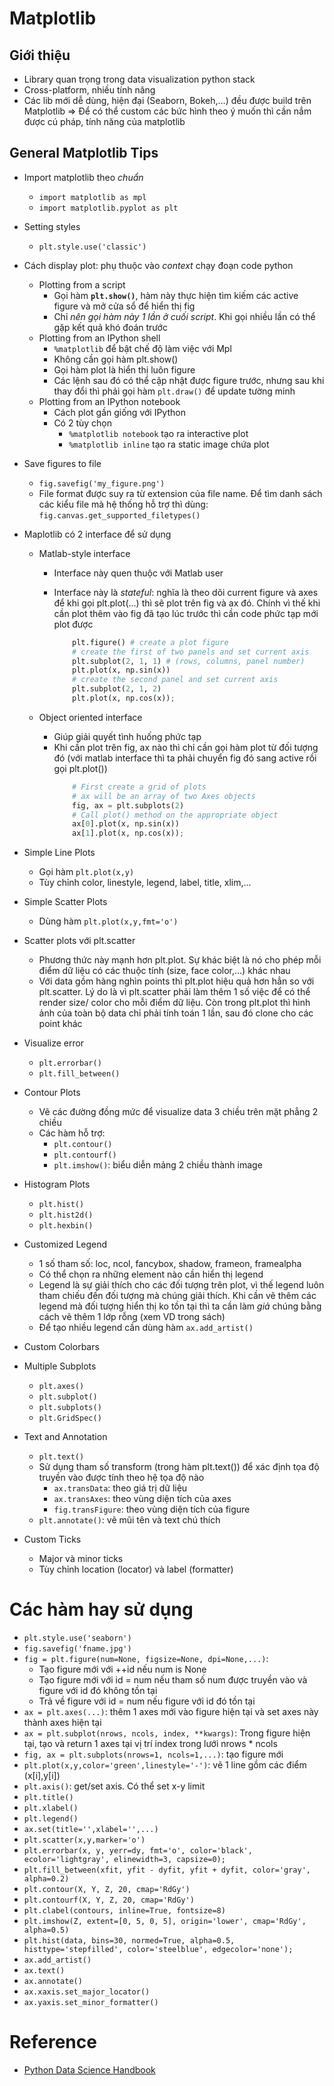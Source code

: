 Matplotlib
=======================

## Giới thiệu
* Library quan trọng trong data visualization python stack
* Cross-platform, nhiều tính năng
* Các lib mới dễ dùng, hiện đại (Seaborn, Bokeh,...) đều được build trên Matplotlib => Để có thể custom các bức hình theo ý muốn thì cần nắm được cú pháp, tính năng của matplotlib

## General Matplotlib Tips
* Import matplotlib theo *chuẩn*
	* ``import matplotlib as mpl``
	* ``import matplotlib.pyplot as plt``
* Setting styles
	* ``plt.style.use('classic')``
* Cách display plot: phụ thuộc vào *context* chạy đoạn code python
	* Plotting from a script
		* Gọi hàm **``plt.show()``**, hàm này thực hiện tìm kiếm các active figure và mở cửa sổ để hiển thị fig
 		* Chỉ *nên gọi hàm này 1 lần ở cuối script*. Khi gọi nhiều lần có thể gặp kết quả khó đoán trước
   	* Plotting from an IPython shell
    	* ``%matplotlib`` để bật chế độ làm việc với Mpl
    	* Không cần gọi hàm plt.show()
    	* Gọi hàm plot là hiển thị luôn figure
    	* Các lệnh sau đó có thể cập nhật được figure trước, nhưng sau khi thay đổi thì phải gọi hàm ``plt.draw()`` để update tường minh 
	* Plotting from an IPython notebook
    	* Cách plot gần giống với IPython
    	* Có 2 tùy chọn
	    	* ``%matplotlib notebook`` tạo ra interactive plot
	    	* ``%matplotlib inline`` tạo ra static image chứa plot
* Save figures to file
	* ``fig.savefig('my_figure.png')``
	* File format được suy ra từ extension của file name. Để tìm danh sách các kiểu file mà hệ thống hỗ trợ thì dùng: ``fig.canvas.get_supported_filetypes()``
	
* Maplotlib có 2 interface để sử dụng
	* Matlab-style interface
		* Interface này quen thuộc với Matlab user
		* Interface này là *stateful*: nghĩa là theo dõi current figure và axes để khi gọi plt.plot(...) thì sẽ plot trên fig và ax đó. Chính vì thế khi cần plot thêm vào fig đã tạo lúc trước thì cần code phức tạp mới plot được
 		
			```python
				plt.figure() # create a plot figure
				# create the first of two panels and set current axis
				plt.subplot(2, 1, 1) # (rows, columns, panel number)
				plt.plot(x, np.sin(x))
				# create the second panel and set current axis
				plt.subplot(2, 1, 2)
				plt.plot(x, np.cos(x));
			```
					
	* Object oriented interface
		* Giúp giải quyết tình huống phức tạp
		* Khi cần plot trên fig, ax nào thì chỉ cần gọi hàm plot từ đối tượng đó (với matlab interface thì ta phải chuyển fig đó sang active rồi gọi plt.plot())
			```python
				# First create a grid of plots
				# ax will be an array of two Axes objects
				fig, ax = plt.subplots(2)
				# Call plot() method on the appropriate object
				ax[0].plot(x, np.sin(x))
				ax[1].plot(x, np.cos(x));
			```

* Simple Line Plots
	* Gọi hàm ``plt.plot(x,y)``
	* Tùy chỉnh color, linestyle, legend, label, title, xlim,...
* Simple Scatter Plots
	* Dùng hàm ``plt.plot(x,y,fmt='o')``
* Scatter plots với plt.scatter
	* Phương thức này mạnh hơn plt.plot. Sự khác biệt là nó cho phép mỗi điểm dữ liệu có các thuộc tính (size, face color,...) khác nhau
	* Với data gồm hàng nghìn points thì plt.plot hiệu quả hơn hẳn so với plt.scatter. Lý do là vì plt.scatter phải làm thêm 1 số việc để có thể render size/ color cho mỗi điểm dữ liệu. Còn trong plt.plot thì hình ảnh của toàn bộ data chỉ phải tính toán 1 lần, sau đó clone cho các point khác
* Visualize error
	* ``plt.errorbar()``
	* ``plt.fill_between()``
* Contour Plots
	* Vẽ các đường đồng mức để visualize data 3 chiều trên mặt phẳng 2 chiều
	* Các hàm hỗ trợ:
		* ``plt.contour()``
		* ``plt.contourf()``
		* ``plt.imshow()``: biểu diễn mảng 2 chiều thành image
* Histogram Plots
	* ``plt.hist()``
	* ``plt.hist2d()``
	* ``plt.hexbin()``
* Customized Legend
	* 1 số tham số: loc, ncol, fancybox, shadow, frameon, framealpha
	* Có thể chọn ra những element nào cần hiển thị legend
	* Legend là sự giải thích cho các đối tượng trên plot, vì thế legend luôn tham chiếu đến đối tượng mà chúng giải thích. Khi cần vẽ thêm các legend mà đối tượng hiển thị ko tồn tại thì ta cần làm *giả* chúng bằng cách vẽ thêm 1 lớp rỗng (xem VD trong sách)
	* Để tạo nhiều legend cần dùng hàm ``ax.add_artist()``
* Custom Colorbars
* Multiple Subplots
	* ``plt.axes()``
	* ``plt.subplot()``
	* ``plt.subplots()``
	* ``plt.GridSpec()``
* Text and Annotation
	* ``plt.text()``
	* Sử dụng tham số transform (trong hàm plt.text()) để xác định tọa độ truyền vào được tính theo hệ tọa độ nào
		* ``ax.transData``: theo giá trị dữ liệu
		* ``ax.transAxes``: theo vùng diện tích của axes
		* ``fig.transFigure``: theo vùng diện tích của figure
	* ``plt.annotate()``: vẽ mũi tên và text chú thích
* Custom Ticks
	* Major và minor ticks
	* Tùy chỉnh location (locator) và label (formatter)
		


# Các hàm hay sử dụng

* ``plt.style.use('seaborn')``
* ``fig.savefig('fname.jpg')``
* ``fig = plt.figure(num=None, figsize=None, dpi=None,...)``: 
	* Tạo figure mới với ++id nếu num is None 
	* Tạo figure mới với id = num nếu tham số num được truyền vào và figure với id đó không tồn tại
	* Trả về figure với id = num nếu figure với id đó tồn tại
* ``ax = plt.axes(...)``: thêm 1 axes mới vào figure hiện tại và set axes này thành axes hiện tại
* ``ax = plt.subplot(nrows, ncols, index, **kwargs)``: Trong figure hiện tại, tạo và return 1 axes tại vị trí index trong lưới nrows * ncols
* ``fig, ax = plt.subplots(nrows=1, ncols=1,...)``: tạo figure mới
* ``plt.plot(x,y,color='green',linestyle='-')``: vẽ 1 line gồm các điểm (x[i],y[i])
* ``plt.axis()``: get/set axis. Có thể set x-y limit
* ``plt.title()``
* ``plt.xlabel()``
* ``plt.legend()``
* ``ax.set(title='',xlabel='',...)``
* ``plt.scatter(x,y,marker='o')``
* ``plt.errorbar(x, y, yerr=dy, fmt='o', color='black', ecolor='lightgray', elinewidth=3, capsize=0);``
* ``plt.fill_between(xfit, yfit - dyfit, yfit + dyfit, color='gray', alpha=0.2)``
* ``plt.contour(X, Y, Z, 20, cmap='RdGy')``
* ``plt.contourf(X, Y, Z, 20, cmap='RdGy')``
* ``plt.clabel(contours, inline=True, fontsize=8)``
* ``plt.imshow(Z, extent=[0, 5, 0, 5], origin='lower', cmap='RdGy', alpha=0.5)``
* ``plt.hist(data, bins=30, normed=True, alpha=0.5, histtype='stepfilled', color='steelblue', edgecolor='none');``
* ``ax.add_artist()``
* ``ax.text()``
* ``ax.annotate()``
* ``ax.xaxis.set_major_locator()``
* ``ax.yaxis.set_minor_formatter()``

# Reference
* [Python Data Science Handbook](https://jakevdp.github.io/PythonDataScienceHandbook/) 
